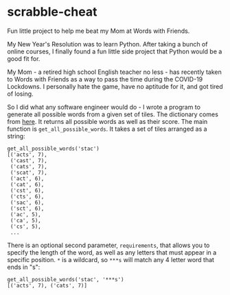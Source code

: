 # scrabble-cheat
Fun little project to help me beat my Mom at Words with Friends.

My New Year's Resolution was to learn Python. After taking a bunch of online courses, I finally found a fun
little side project that Python would be a good fit for.

My Mom - a retired high school English teacher no less - has recently taken to Words with Friends as a way
to pass the time during the COVID-19 Lockdowns. I personally hate the game, have no aptitude for it, and got 
tired of losing. 

So I did what any software engineer would do - I wrote a program to generate all possible words from a given
set of tiles. The dictionary comes from [here](https://github.com/dwyl/english-words/). It returns all possible words as 
well as their score. The main function is `get_all_possible_words`. It takes a set of tiles arranged as a string:

````
get_all_possible_words('stac') 
[('acts', 7),
 ('cast', 7),
 ('cats', 7),
 ('scat', 7),
 ('act', 6),
 ('cat', 6),
 ('cst', 6),
 ('cts', 6),
 ('sac', 6),
 ('sct', 6),
 ('ac', 5),
 ('ca', 5),
 ('cs', 5),
 ...
````

There is an optional second parameter, `requirements`, that allows you to specify the length of the word, as well as 
any letters that must appear in a specific position. `*` is a wildcard, so `***s` will match any 4 letter word that ends in "s":

````
get_all_possible_words('stac', '***s')
[('acts', 7), ('cats', 7)]
````


